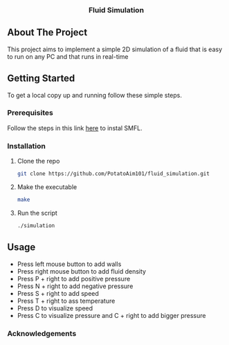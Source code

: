 <!-- PROJECT LOGO -->
<br />
<p align="center">
  <a href="https://github.com/PotatoAim101/fluid_simulation">
  </a>

  <h3 align="center">Fluid Simulation</h3>
</p>

<!-- ABOUT THE PROJECT -->
## About The Project

This project aims to implement a simple 2D simulation of a fluid that is easy to run on any PC
and that runs in real-time

## Getting Started

To get a local copy up and running follow these simple steps.

### Prerequisites

Follow the steps in this link [here](https://www.sfml-dev.org/tutorials/2.5/start-linux-fr.php) to instal SMFL.

### Installation

1. Clone the repo
   ```sh
   git clone https://github.com/PotatoAim101/fluid_simulation.git
   ```
2. Make the executable
   ```sh
   make
   ```

3. Run the script
   ```sh
   ./simulation
   ```
## Usage

- Press left mouse button to add walls
- Press right mouse button to add fluid density
- Press P + right to add positive pressure
- Press N + right to add negative pressure
- Press S + right to add speed
- Press T + right to ass temperature
- Press D to visualize speed
- Press C to visualize pressure and C + right to add bigger pressure

### Acknowledgements
